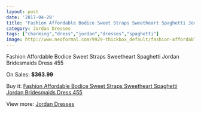 ```yaml
---
layout: post
date: '2017-04-29'
title: "Fashion Affordable Bodice Sweet Straps Sweetheart Spaghetti Jordan Bridesmaids Dress 455"
category: Jordan Dresses
tags: ["charming","dress","jordan","dresses","spaghetti"]
image: http://www.neoformal.com/9929-thickbox_default/fashion-affordable-bodice-sweet-straps-sweetheart-spaghetti-jordan-bridesmaids-dress-455.jpg
---
```

Fashion Affordable Bodice Sweet Straps Sweetheart Spaghetti Jordan Bridesmaids Dress 455

On Sales: **$363.99**
<a href="https://www.neoformal.com/en/jordan-dresses/3442-fashion-affordable-bodice-sweet-straps-sweetheart-spaghetti-jordan-bridesmaids-dress-455.html"><amp-img layout="responsive" width="600" height="600" src="//www.neoformal.com/9929-thickbox_default/fashion-affordable-bodice-sweet-straps-sweetheart-spaghetti-jordan-bridesmaids-dress-455.jpg" alt="Fashion Affordable Bodice Sweet Straps Sweetheart Spaghetti Jordan Bridesmaids Dress 455 0" /></a>
<a href="https://www.neoformal.com/en/jordan-dresses/3442-fashion-affordable-bodice-sweet-straps-sweetheart-spaghetti-jordan-bridesmaids-dress-455.html"><amp-img layout="responsive" width="600" height="600" src="//www.neoformal.com/9930-thickbox_default/fashion-affordable-bodice-sweet-straps-sweetheart-spaghetti-jordan-bridesmaids-dress-455.jpg" alt="Fashion Affordable Bodice Sweet Straps Sweetheart Spaghetti Jordan Bridesmaids Dress 455 1" /></a>

Buy it: [Fashion Affordable Bodice Sweet Straps Sweetheart Spaghetti Jordan Bridesmaids Dress 455](https://www.neoformal.com/en/jordan-dresses/3442-fashion-affordable-bodice-sweet-straps-sweetheart-spaghetti-jordan-bridesmaids-dress-455.html "Fashion Affordable Bodice Sweet Straps Sweetheart Spaghetti Jordan Bridesmaids Dress 455")

View more: [Jordan Dresses](https://www.neoformal.com/en/46-jordan-dresses "Jordan Dresses")
